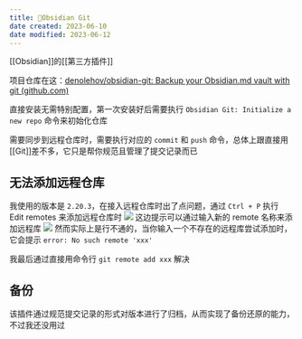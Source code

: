 ```yaml
---
title: 🤖Obsidian Git
date created: 2023-06-10
date modified: 2023-06-12
---
```


[[Obsidian]]的[[第三方插件]]

项目仓库在这：[denolehov/obsidian-git: Backup your Obsidian.md vault with git (github.com)](https://github.com/denolehov/obsidian-git)

直接安装无需特别配置，第一次安装好后需要执行 `Obsidian Git: Initialize a new repo` 命令来初始化仓库

需要同步到远程仓库时，需要执行对应的 `commit` 和 `push` 命令，总体上跟直接用[[Git]]差不多，它只是帮你规范且管理了提交记录而已

## 无法添加远程仓库

我使用的版本是 `2.20.3`，在接入远程仓库时出了点问题，通过 `Ctrl + P` 执行 Edit remotes 来添加远程仓库时
![](https://vercel-proxy.norah1to.com/proxy/raw.githubusercontent.com/NoraH1to/cdn/master/img/20230610215635.png)
这边提示可以通过输入新的 remote 名称来添加远程库
![](https://vercel-proxy.norah1to.com/proxy/raw.githubusercontent.com/NoraH1to/cdn/master/img/20230610215856.png)
然而实际上是行不通的，当你输入一个不存在的远程库尝试添加时，它会提示 `error: No such remote 'xxx'`

我最后通过直接用命令行 `git remote add xxx` 解决

## 备份

该插件通过规范提交记录的形式对版本进行了归档，从而实现了备份还原的能力，不过我还没用过
